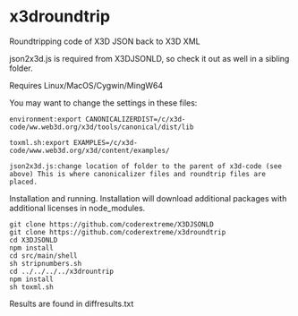# x3droundtrip
Roundtripping code of X3D JSON back to X3D XML

json2x3d.js is required from X3DJSONLD, so check it out as well in a sibling folder.

Requires Linux/MacOS/Cygwin/MingW64

You may want to change the settings in these files:

```
environment:export CANONICALIZERDIST=/c/x3d-code/ww.web3d.org/x3d/tools/canonical/dist/lib

toxml.sh:export EXAMPLES=/c/x3d-code/www.web3d.org/x3d/content/examples/ 

json2x3d.js:change location of folder to the parent of x3d-code (see above) This is where canonicalizer files and roundtrip files are placed.
```

Installation and running.  Installation will download additional packages with additional licenses in node_modules.

```
git clone https://github.com/coderextreme/X3DJSONLD
git clone https://github.com/coderextreme/x3droundtrip
cd X3DJSONLD
npm install
cd src/main/shell
sh stripnumbers.sh
cd ../../../../x3drountrip
npm install
sh toxml.sh
```

Results are found in diffresults.txt
